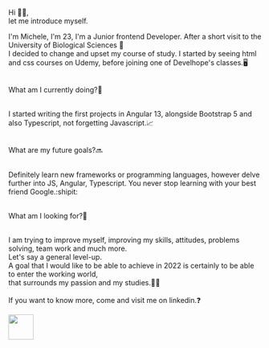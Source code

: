 Hi :raising_hand_man:,
<br>
let me introduce myself.


I'm Michele, I'm 23, I'm a Junior frontend Developer.
After a short visit to the University of Biological Sciences :stop_sign:
<br>
I decided to change and upset my course of study.
I started by seeing html and css courses on Udemy, before joining one of Develhope's classes.:desktop_computer:
<br>
<br>

What am I currently doing?:eyes:
<br>
<br>

I started writing the first projects in Angular 13,
alongside Bootstrap 5 and also Typescript, not forgetting Javascript.:chart_with_upwards_trend:
<br>
<br>

What are my future goals?:soon:
<br>
<br>

Definitely learn new frameworks or programming languages, however delve further into JS, Angular, Typescript.
You never stop learning with your best friend Google.:shipit:
<br>
<br>

What am I looking for?🧐
<br>
<br>


I am trying to improve myself, improving my skills,
attitudes, problems solving, team work and much more.<br>
Let's say a general level-up.<br>
A goal that I would like to be able to achieve in 2022 
is certainly to be able to enter the working world,<br>
that surrounds my passion and my studies.:rocket::rocket:
<br>
<br>
If you want to know more, come and visit me on linkedin.:question: 


  <a href="linkedin.com/in/micheleielitro"><img style="width:50px" src="https://encrypted-tbn0.gstatic.com/images?q=tbn:ANd9GcTiH0w-gIJMAxwZ3706Xf_GUN-wh3TymU8AMA&usqp=CAU"><a/>


